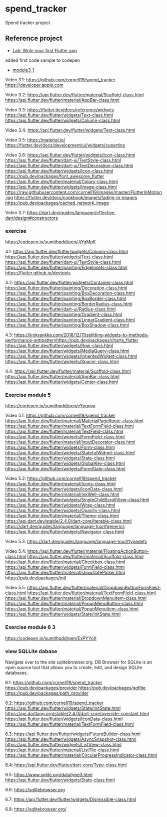 # spend_tracker

Spend tracker project

## Reference project

- [Lab: Write your first Flutter app](https://github.com/cornell19/spend_tracker)

added first code sample to codepen

- [module3_1](https://codepen.io/sumithpdd/pen/RwWXNzJ)

Video 3.1:
<https://github.com/cornell19/spend_tracker>
<https://developer.apple.com>

Video 3.2:
<https://api.flutter.dev/flutter/material/Scaffold-class.html> <https://api.flutter.dev/flutter/material/AppBar-class.html>

Video 3.3:
<https://flutter.dev/docs/reference/widgets> <https://api.flutter.dev/flutter/widgets/Text-class.html> <https://api.flutter.dev/flutter/widgets/Column-class.html>

Video 3.4:
<https://api.flutter.dev/flutter/widgets/Text-class.html>

Video 3.5:
<https://material.io/> <https://flutter.dev/docs/development/ui/widgets/cupertino>

Video 3.6:
<https://api.flutter.dev/flutter/widgets/Icon-class.html> <https://api.flutter.dev/flutter/dart-ui/TextStyle-class.html> <https://api.flutter.dev/flutter/dart-ui/TextDecoration-class.html> <https://api.flutter.dev/flutter/widgets/Icon-class.html> <https://pub.dev/packages/font_awesome_flutter>
<https://api.flutter.dev/flutter/material/Colors-class.html> <https://api.flutter.dev/flutter/widgets/Image-class.html> <https://raw.githubusercontent.com/cornell19/images/master/FlutterInMotion.jpg>
<https://flutter.dev/docs/cookbook/images/fading-in-images> <https://pub.dev/packages/cached_network_image>

Video 3.7:
<https://dart.dev/guides/language/effective-dart/design#constructors>

### exercise

<https://codepen.io/sumithpdd/pen/JjYgMpK>

4.1:
<https://api.flutter.dev/flutter/widgets/Column-class.html>
<https://api.flutter.dev/flutter/widgets/Text-class.html>
<https://api.flutter.dev/flutter/dart-ui/TextStyle-class.html>
<https://api.flutter.dev/flutter/painting/EdgeInsets-class.html>
<https://flutter.github.io/devtools>

4.2:
<https://api.flutter.dev/flutter/widgets/Container-class.html>
<https://api.flutter.dev/flutter/painting/Decoration-class.html>
<https://api.flutter.dev/flutter/painting/BoxDecoration-class.html>
<https://api.flutter.dev/flutter/painting/BoxBorder-class.html>
<https://api.flutter.dev/flutter/painting/BorderRadius-class.html>
<https://api.flutter.dev/flutter/dart-ui/Radius-class.html>
<https://api.flutter.dev/flutter/painting/Gradient-class.html>
<https://api.flutter.dev/flutter/painting/LinearGradient-class.html>
<https://api.flutter.dev/flutter/painting/BoxShadow-class.html>

4.3:
<https://iirokrankka.com/2018/12/11/splitting-widgets-to-methods-performance-antipattern><https://pub.dev/packages/charts_flutter>
<https://api.flutter.dev/flutter/widgets/Row-class.html>
<https://api.flutter.dev/flutter/widgets/MediaQuery-class.html>
<https://api.flutter.dev/flutter/widgets/InheritedWidget-class.html>
<https://api.flutter.dev/flutter/widgets/Spacer-class.html>

4.4:
<https://api.flutter.dev/flutter/material/Scaffold-class.html>
<https://api.flutter.dev/flutter/material/AppBar-class.html>
<https://api.flutter.dev/flutter/widgets/Center-class.html>

### Exercise module 5

<https://codepen.io/sumithpdd/pen/eYpqova>

Video 5.1:
<https://github.com/cornell19/spend_tracker>
<https://api.flutter.dev/flutter/material/MaterialPageRoute-class.html>
<https://api.flutter.dev/flutter/material/TextFormField-class.html>
<https://api.flutter.dev/flutter/material/TextField-class.html>
<https://api.flutter.dev/flutter/widgets/FormField-class.html>
<https://api.flutter.dev/flutter/material/InputDecorator-class.html>
<https://api.flutter.dev/flutter/widgets/Form-class.html>
<https://api.flutter.dev/flutter/widgets/StatefulWidget-class.html>
<https://api.flutter.dev/flutter/widgets/State-class.html>
<https://api.flutter.dev/flutter/widgets/GlobalKey-class.html>
<https://api.flutter.dev/flutter/widgets/FormState-class.html>

Video 5.2:
<https://github.com/cornell19/spend_tracker>
<https://api.flutter.dev/flutter/material/Icons-class.html>
<https://api.flutter.dev/flutter/widgets/IconData-class.html>
<https://api.flutter.dev/flutter/material/InkWell-class.html>
<https://api.flutter.dev/flutter/widgets/SingleChildScrollView-class.html>
<https://api.flutter.dev/flutter/widgets/Wrap-class.html>
<https://api.flutter.dev/flutter/widgets/Opacity-class.html>
<https://api.flutter.dev/flutter/material/Theme-class.html>
<https://api.dart.dev/stable/2.4.0/dart-core/Iterable-class.html>
<https://dart.dev/guides/language/language-tour#generics>
<https://api.flutter.dev/flutter/widgets/Navigator-class.html>

Video 5.3:
<https://dart.dev/guides/language/language-tour#typedefs>

Video 5.4:
<https://api.flutter.dev/flutter/material/FloatingActionButton-class.html>
<https://api.flutter.dev/flutter/material/Scaffold-class.html>
<https://api.flutter.dev/flutter/material/Checkbox-class.html>
<https://api.flutter.dev/flutter/widgets/FormField-class.html> <https://api.flutter.dev/flutter/material/showDatePicker.html>
<https://pub.dev/packages/intl>

Video 5.5: <https://api.flutter.dev/flutter/material/DropdownButtonFormField-class.html>
<https://api.flutter.dev/flutter/material/TextFormField-class.html>
<https://api.flutter.dev/flutter/material/DropdownMenuItem-class.html>
<https://api.flutter.dev/flutter/material/PopupMenuButton-class.html>
<https://api.flutter.dev/flutter/material/PopupMenuItem-class.html>
<https://api.flutter.dev/flutter/widgets/State/initState.html>

### Exercise module 6 3

<https://codepen.io/sumithpdd/pen/ExPYYoX>

### view SQLLite dabase

Navigate over to the site sqlitebrowser.org. DB Browser for SQLite is an open source tool that allows you to create, edit, and design SQLite databases.

6.1:
<https://github.com/cornell19/spend_tracker> <https://pub.dev/packages/provider> <https://pub.dev/packages/sqflite> <https://pub.dev/packages/path_provider>

6.2:
<https://github.com/cornell19/spend_tracker> <https://api.flutter.dev/flutter/widgets/State/initState.html> <https://api.dartlang.org/stable/2.4.0/dart-core/override-constant.html> <https://api.flutter.dev/flutter/widgets/IconData-class.html> <https://api.flutter.dev/flutter/material/TextFormField-class.html>

6.3:
<https://api.flutter.dev/flutter/widgets/FutureBuilder-class.html> <https://api.flutter.dev/flutter/widgets/AsyncSnapshot-class.html> <https://api.flutter.dev/flutter/widgets/ListView-class.html> <https://api.flutter.dev/flutter/material/ListTile-class.html> <https://api.flutter.dev/flutter/material/CircularProgressIndicator-class.html>

6.4:
<https://api.flutter.dev/flutter/dart-core/Type-class.html>

6.5:
<https://www.sqlite.org/datatype3.html>
<https://api.flutter.dev/flutter/widgets/State-class.html>

6.6:
<https://sqlitebrowser.org>

6.7:
https://api.flutter.dev/flutter/widgets/Dismissible-class.html

6.8:
<https://sqlitebrowser.org/>
